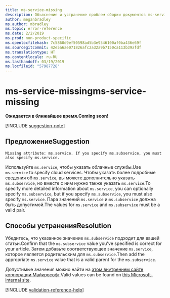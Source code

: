 ```yaml
---
title: ms-service-missing
description: Объяснение и устранение проблем сборки документов ms-service-missing
author: meganbradley
ms.author: mbradley
ms.topic: error-reference
ms.date: 2/2/2019
ms.prod: non-product-specific
ms.openlocfilehash: 7c5860d9ef50598ad5b3e9546100af0ba436e69f
ms.sourcegitcommit: 42e5a6ae071826afc2a32a9b7150ca113b39afdf
ms.translationtype: HT
ms.contentlocale: ru-RU
ms.lasthandoff: 03/19/2019
ms.locfileid: "57987728"
---
```

# <a name="ms-service-missing"></a><span data-ttu-id="41289-103">ms-service-missing</span><span class="sxs-lookup"><span data-stu-id="41289-103">ms-service-missing</span></span>

<span data-ttu-id="41289-104">**Ожидается в ближайшее время.**</span><span class="sxs-lookup"><span data-stu-id="41289-104">**Coming soon!**</span></span>

[!INCLUDE [suggestion-note](includes/suggestion-note.md)]

## <a name="suggestion"></a><span data-ttu-id="41289-105">Предложение</span><span class="sxs-lookup"><span data-stu-id="41289-105">Suggestion</span></span>

`Missing attribute: ms.service. If you specify ms.subservice, you must also specify ms.service.`

<span data-ttu-id="41289-106">Используйте `ms.service`, чтобы указать облачные службы.</span><span class="sxs-lookup"><span data-stu-id="41289-106">Use `ms.service` to specify cloud services.</span></span> <span data-ttu-id="41289-107">Чтобы указать более подробные сведения об `ms.service`, вы можете дополнительно указать `ms.subservice`, но вместе с ним нужно также указать `ms.service`.</span><span class="sxs-lookup"><span data-stu-id="41289-107">To specify more detailed information about `ms.service`, you can optionally specify `ms.subservice`, but if you specify `ms.subservice`, you must also specify `ms.service`.</span></span> <span data-ttu-id="41289-108">Пара значений `ms.service` и `ms.subservice` должна быть допустимой.</span><span class="sxs-lookup"><span data-stu-id="41289-108">The values for `ms.service` and `ms.subservice` must be a valid pair.</span></span>

## <a name="resolution"></a><span data-ttu-id="41289-109">Способы устранения</span><span class="sxs-lookup"><span data-stu-id="41289-109">Resolution</span></span>

<span data-ttu-id="41289-110">Убедитесь, что указанное значение `ms.subservice` подходит для вашей статьи.</span><span class="sxs-lookup"><span data-stu-id="41289-110">Confirm that the `ms.subservice` value you've specified is correct for your article.</span></span> <span data-ttu-id="41289-111">Затем добавьте соответствующее значение `ms.service`, которое является родительским для `ms.subservice`.</span><span class="sxs-lookup"><span data-stu-id="41289-111">Then add the appropriate `ms.service` value that is a valid parent for the `ms.subservice`.</span></span>

<span data-ttu-id="41289-112">Допустимые значения можно найти на [этом внутреннем сайте корпорации Майкрософт](https://docsmetadatatool.azurewebsites.net/allowlists).</span><span class="sxs-lookup"><span data-stu-id="41289-112">Valid values can be found on [this Microsoft-internal site](https://docsmetadatatool.azurewebsites.net/allowlists).</span></span>

<!--make sure to add this file to your includes folder and verify the path-->
[!INCLUDE [validation-reference-help](includes/validation-reference-help.md)]
